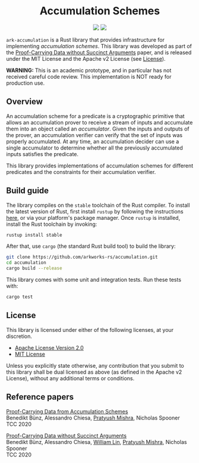 <h1 align="center">Accumulation Schemes</h1>

<p align="center">
    <a href="https://github.com/arkworks-rs/accumulation/blob/master/LICENSE-APACHE">
        <img src="https://img.shields.io/badge/license-APACHE-blue.svg"></a>
    <a href="https://github.com/arkworks-rs/accumulation/blob/master/LICENSE-MIT">
        <img src="https://img.shields.io/badge/license-MIT-blue.svg"></a>
</p>

`ark-accumulation` is a Rust library that provides infrastructure for implementing 
*accumulation schemes*. This library was developed as part of the
[Proof-Carrying Data without Succinct Arguments][bclms] paper, and is released under the MIT License
and the Apache v2 License (see [License](#license)).

**WARNING:** This is an academic prototype, and in particular has not received careful code review.
This implementation is NOT ready for production use.

## Overview

An accumulation scheme for a predicate is a cryptographic primitive that allows an accumulation
prover to receive a stream of inputs and accumulate them into an object called an *accumulator*.
Given the inputs and outputs of the prover, an accumulation verifier can verify that the set of
inputs was properly accumulated. At any time, an accumulation decider can use a single accumulator
to determine whether all the previously accumulated inputs satisfies the predicate. 
 
This library provides implementations of accumulation schemes for different predicates and the
constraints for their accumulation verifier.

## Build guide

The library compiles on the `stable` toolchain of the Rust compiler. To install the latest version
of Rust, first install `rustup` by following the instructions [here](https://rustup.rs/), or via
your platform's package manager. Once `rustup` is installed, install the Rust toolchain by invoking:
```bash
rustup install stable
```

After that, use `cargo` (the standard Rust build tool) to build the library:
```bash
git clone https://github.com/arkworks-rs/accumulation.git
cd accumulation
cargo build --release
```

This library comes with some unit and integration tests. Run these tests with:
```bash
cargo test
```

## License

This library is licensed under either of the following licenses, at your discretion.

 * [Apache License Version 2.0](LICENSE-APACHE)
 * [MIT License](LICENSE-MIT)

Unless you explicitly state otherwise, any contribution that you submit to this library shall be
dual licensed as above (as defined in the Apache v2 License), without any additional terms or
conditions.

## Reference papers

[Proof-Carrying Data from Accumulation Schemes][bcms]     
Benedikt Bünz, Alessandro Chiesa, [Pratyush Mishra](https://www.github.com/pratyush),
Nicholas Spooner     
TCC 2020

[Proof-Carrying Data without Succinct Arguments][bclms]     
Benedikt Bünz, Alessandro Chiesa, [William Lin](https://github.com/Will-Lin4),
[Pratyush Mishra](https://www.github.com/pratyush), Nicholas Spooner     
TCC 2020

[bcms]: https://eprint.iacr.org/2020/499.pdf 
[bclms]: https://eprint.iacr.org/2020/1618.pdf 
